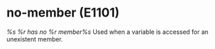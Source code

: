 # no-member (E1101)
*%s %r has no %r member%s* Used when a variable is accessed for an
unexistent member.
